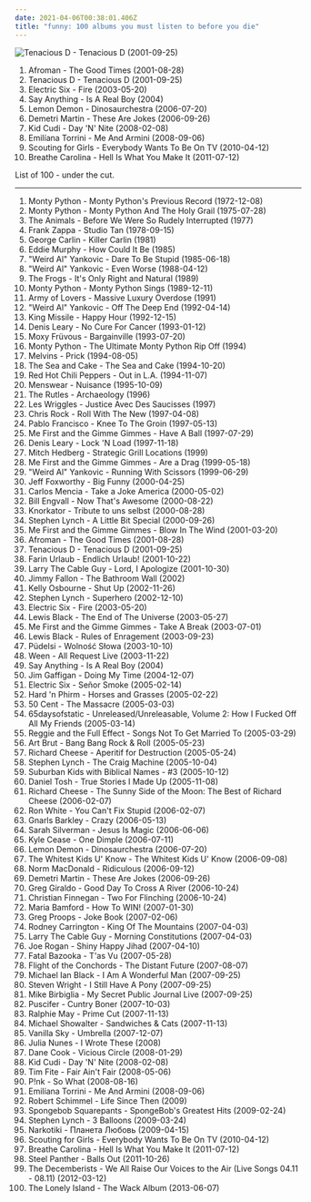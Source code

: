 ```yaml
---
date: 2021-04-06T00:38:01.406Z
title: "funny: 100 albums you must listen to before you die"
---
```

![Tenacious D - Tenacious D (2001-09-25)](http://coverartarchive.org/release/d1cc351e-add4-34ec-b411-4c52cb432727/13560319379-500.jpg "Tenacious D - Tenacious D (2001-09-25)")
<ol class="albums">
<li data-cover="http://coverartarchive.org/release/0dab8857-3a60-4f03-9700-0c3cb04c3e09/2478079610-500.jpg" data-tags="rap" role="button">Afroman - The Good Times (2001-08-28)</li>
<li data-cover="http://coverartarchive.org/release/d1cc351e-add4-34ec-b411-4c52cb432727/13560319379-500.jpg" data-tags="rock, comedy" role="button">Tenacious D - Tenacious D (2001-09-25)</li>
<li data-cover="https://img.discogs.com/eMQQeWN88L92aQyCEfAU2kIQNJk=/fit-in/528x534/filters:strip_icc():format(jpeg):mode_rgb():quality(90)/discogs-images/R-376779-1128950534.jpeg.jpg" data-tags="rock, indie, disco rock" role="button">Electric Six - Fire (2003-05-20)</li>
<li data-cover="http://coverartarchive.org/release/075e7ea9-d145-4b1e-9c2d-dce60ac1b0f2/12328012368-500.jpg" data-tags="indie rock, indie" role="button">Say Anything - Is A Real Boy (2004)</li>
<li data-cover="http://coverartarchive.org/release/6090e1b1-7659-486f-9926-e91bb9cc6c9c/6642632596-500.jpg" data-tags="funny, novelty, nerdcore, 2000s, fuckin awesome, kann nicht singen - aber geil, totally fully" role="button">Lemon Demon - Dinosaurchestra (2006-07-20)</li>
<li data-cover="https://via.placeholder.com/450" data-tags="comedy, funny, stand-up" role="button">Demetri Martin - These Are Jokes (2006-09-26)</li>
<li data-cover="http://coverartarchive.org/release/c3a25663-a59c-456f-8ca8-8dcc22d34692/6980376718-500.jpg" data-tags="hip-hop, pop" role="button">Kid Cudi - Day 'N' Nite (2008-02-08)</li>
<li data-cover="http://coverartarchive.org/release/7c6c8607-a528-4497-bb7b-436914cf7512/2094787478-500.jpg" data-tags="pop, alternative" role="button">Emilíana Torrini - Me And Armini (2008-09-06)</li>
<li data-cover="http://coverartarchive.org/release/e900ab3d-ce7e-4814-8c66-afd8eb5df49e/15375132692-500.jpg" data-tags="indie, britpop, try before i buy" role="button">Scouting for Girls - Everybody Wants To Be On TV (2010-04-12)</li>
<li data-cover="http://coverartarchive.org/release/8c79a4ef-9bf3-4ee1-8e60-5f337a90e07b/5473780452-500.jpg" data-tags="electronic" role="button">Breathe Carolina - Hell Is What You Make It (2011-07-12)</li>
</ol>
List of 100 - under the cut.
<!-- more -->

_________________

<ol class="albums">
<li data-cover="https://img.discogs.com/IcxYObp5h91X-VyMFqaYUjCrG_Y=/fit-in/600x597/filters:strip_icc():format(jpeg):mode_rgb():quality(90)/discogs-images/R-2292377-1475487908-2847.jpeg.jpg" data-tags="comedy" role="button">
Monty Python - Monty Python's Previous Record (1972-12-08)
</li>
<li data-cover="https://via.placeholder.com/450" data-tags="soundtrack, comedy, monty python" role="button">
Monty Python - Monty Python And The Holy Grail (1975-07-28)
</li>
<li data-cover="http://coverartarchive.org/release/cb83e516-e998-4cc4-ba61-e820e2e5d5a4/3810845873-500.jpg" data-tags="classic rock" role="button">
The Animals - Before We Were So Rudely Interrupted (1977)
</li>
<li data-cover="http://coverartarchive.org/release/d4c70280-2a81-42f7-af80-890f9f2b1cda/27697077076-500.jpg" data-tags="rock, 70s, experimental, avant-garde, zappa" role="button">
Frank Zappa - Studio Tan (1978-09-15)
</li>
<li data-cover="https://via.placeholder.com/450" data-tags="comedy" role="button">
George Carlin - Killer Carlin (1981)
</li>
<li data-cover="http://coverartarchive.org/release/5b07a6c8-a3a2-4f5e-abdc-c3c9359340be/3363166051-500.jpg" data-tags="party all the time" role="button">
Eddie Murphy - How Could It Be (1985)
</li>
<li data-cover="https://via.placeholder.com/450" data-tags="comedy" role="button">
"Weird Al" Yankovic - Dare To Be Stupid (1985-06-18)
</li>
<li data-cover="http://coverartarchive.org/release/11a5139e-b82b-3280-ae0b-128f884315e4/2909604669-500.jpg" data-tags="comedy" role="button">
"Weird Al" Yankovic - Even Worse (1988-04-12)
</li>
<li data-cover="https://img.discogs.com/OgtH8c06ViN-ocLNx_VWVNoyJJw=/fit-in/299x300/filters:strip_icc():format(jpeg):mode_rgb():quality(90)/discogs-images/R-1749672-1240912340.jpeg.jpg" data-tags="rock, folk, indie rock, lo-fi, funny, queer, mind-melting, sailors, alt, the frogs, own it, the greatest albums, awkward to listen to in front of other people, scaruffi, bleat, lovely breakdowns, tanned, fag folk, cobaintop50" role="button">
The Frogs - It's Only Right and Natural (1989)
</li>
<li data-cover="https://img.discogs.com/rvhYpR9vwuSGNUzpIVRNdG58sS8=/fit-in/600x600/filters:strip_icc():format(jpeg):mode_rgb():quality(90)/discogs-images/R-600834-1183286497.jpeg.jpg" data-tags="comedy" role="button">
Monty Python - Monty Python Sings (1989-12-11)
</li>
<li data-cover="https://img.discogs.com/4A1gvj_T3PAPaFVwp_Rq3iE_uDE=/fit-in/600x596/filters:strip_icc():format(jpeg):mode_rgb():quality(90)/discogs-images/R-3956296-1350457912-2233.jpeg.jpg" data-tags="pop, 90s, swedish, dance" role="button">
Army of Lovers - Massive Luxury Overdose (1991)
</li>
<li data-cover="http://coverartarchive.org/release/9a649759-c3af-48ae-8e52-e159965eb262/6290570162-500.jpg" data-tags="comedy" role="button">
"Weird Al" Yankovic - Off The Deep End (1992-04-14)
</li>
<li data-cover="http://coverartarchive.org/release/8c45c5da-aaef-4c05-89c5-b54822f219b8/24798539326-500.jpg" data-tags="alternative, rock" role="button">
King Missile - Happy Hour (1992-12-15)
</li>
<li data-cover="http://coverartarchive.org/release/e54f5104-4087-478a-85af-77033fbdbe7e/8306558791-500.jpg" data-tags="comedy" role="button">
Denis Leary - No Cure For Cancer (1993-01-12)
</li>
<li data-cover="http://coverartarchive.org/release/89e9dafd-5507-3be6-83c1-77529a0f33df/10105632952-500.jpg" data-tags="funny" role="button">
Moxy Früvous - Bargainville (1993-07-20)
</li>
<li data-cover="https://via.placeholder.com/450" data-tags="comedy" role="button">
Monty Python - The Ultimate Monty Python Rip Off (1994)
</li>
<li data-cover="http://coverartarchive.org/release/14b5483c-0210-4a84-ad38-030d2c89c25d/15000059781-500.jpg" data-tags="post-rock, experimental rock, alternative metal, funny, amusing, totec radio, in the witch house family, trollcore, shit but who cares, nelson scott" role="button">
Melvins - Prick (1994-08-05)
</li>
<li data-cover="http://coverartarchive.org/release/c80b25e2-eda0-4e70-ad09-5d6ddb1833c9/16155758945-500.jpg" data-tags="indie rock, indie, post-rock, bossy cow, kittycow" role="button">
The Sea and Cake - The Sea and Cake (1994-10-20)
</li>
<li data-cover="http://coverartarchive.org/release/599d1dcd-bb96-4802-91c4-f7afcb0143e1/9742630617-500.jpg" data-tags="90s, rock" role="button">
Red Hot Chili Peppers - Out in L.A. (1994-11-07)
</li>
<li data-cover="http://coverartarchive.org/release/54a1b1e5-0657-45a0-bd76-61cc09b17c43/8139166377-500.jpg" data-tags="britpop" role="button">
Menswear - Nuisance (1995-10-09)
</li>
<li data-cover="http://coverartarchive.org/release/a9ebf61a-db25-45ea-ac98-98b53895acad/13888678204-500.jpg" data-tags="classic rock, comedy, parody, a bit of fun" role="button">
The Rutles - Archaeology (1996)
</li>
<li data-cover="http://coverartarchive.org/release/fdea323b-a920-4c24-a924-2ddbe3730582/15149628080-500.jpg" data-tags="french, les wriggles" role="button">
Les Wriggles - Justice Avec Des Saucisses (1997)
</li>
<li data-cover="http://coverartarchive.org/release/b1a3ba8e-5e3e-4d93-97e7-728b985c9624/10806329522-500.jpg" data-tags="spoken word, comedy, humor, funny, stand-up, standup, comedian, stand up, stand-up comedy, standup comedy, stand up comedy, snl, comedy central, saturday night live, huggy, allmusicr, allmusicc, getthisalbum" role="button">
Chris Rock - Roll With The New (1997-04-08)
</li>
<li data-cover="https://via.placeholder.com/450" data-tags="standup comedy" role="button">
Pablo Francisco - Knee To The Groin (1997-05-13)
</li>
<li data-cover="http://coverartarchive.org/release/6871b9fc-531d-422a-8b46-8e4ce31132ff/4799995580-500.jpg" data-tags="punk, punk rock" role="button">
Me First and the Gimme Gimmes - Have A Ball (1997-07-29)
</li>
<li data-cover="http://coverartarchive.org/release/0052d858-ec26-48cd-bc52-0ddd9dd275fb/24397212007-500.jpg" data-tags="comedy, humor" role="button">
Denis Leary - Lock 'N Load (1997-11-18)
</li>
<li data-cover="http://coverartarchive.org/release/7a362876-84a2-4e96-b941-a1d1dd118445/16203893118-500.jpg" data-tags="comedy" role="button">
Mitch Hedberg - Strategic Grill Locations (1999)
</li>
<li data-cover="https://img.discogs.com/QtAQizYXoJK6NLCq_iPWx7Gx9ms=/fit-in/600x602/filters:strip_icc():format(jpeg):mode_rgb():quality(90)/discogs-images/R-756331-1384970527-4821.jpeg.jpg" data-tags="covers" role="button">
Me First and the Gimme Gimmes - Are a Drag (1999-05-18)
</li>
<li data-cover="http://coverartarchive.org/release/3179b51f-fb47-35f7-8739-bc4c5a1c488f/2916747119-500.jpg" data-tags="comedy" role="button">
"Weird Al" Yankovic - Running With Scissors (1999-06-29)
</li>
<li data-cover="http://coverartarchive.org/release/98f631ed-b187-4ec1-9144-7e40826fae9c/5431673788-500.jpg" data-tags="funny, stand-up" role="button">
Jeff Foxworthy - Big Funny (2000-04-25)
</li>
<li data-cover="https://via.placeholder.com/450" data-tags="spoken word, comedy, humour, humor, funny, stand-up, standup, comedian, stand up, stand-up comedy, standup comedy, stand up comedy, comedy central, take a joke amercia, tell the truth, allmusicm, allmusicc" role="button">
Carlos Mencia - Take a Joke America (2000-05-02)
</li>
<li data-cover="https://via.placeholder.com/450" data-tags="comedy, stand-up" role="button">
Bill Engvall - Now That's Awesome (2000-08-22)
</li>
<li data-cover="https://img.discogs.com/WlY6RcBtAclXLRjwmdBWwT4TrYg=/fit-in/600x600/filters:strip_icc():format(jpeg):mode_rgb():quality(90)/discogs-images/R-1025013-1213235451.jpeg.jpg" data-tags="metal, rock, comedy, industrial metal, fun metal, knorkator" role="button">
Knorkator - Tribute to uns selbst (2000-08-28)
</li>
<li data-cover="https://via.placeholder.com/450" data-tags="comedy" role="button">
Stephen Lynch - A Little Bit Special (2000-09-26)
</li>
<li data-cover="https://img.discogs.com/LVgMCcBV6nXU1KmjvUWcYGS6H70=/fit-in/600x600/filters:strip_icc():format(jpeg):mode_rgb():quality(90)/discogs-images/R-701826-1332343303.jpeg.jpg" data-tags="covers, punk" role="button">
Me First and the Gimme Gimmes - Blow In The Wind (2001-03-20)
</li>
<li data-cover="http://coverartarchive.org/release/0dab8857-3a60-4f03-9700-0c3cb04c3e09/2478079610-500.jpg" data-tags="rap" role="button">
Afroman - The Good Times (2001-08-28)
</li>
<li data-cover="http://coverartarchive.org/release/d1cc351e-add4-34ec-b411-4c52cb432727/13560319379-500.jpg" data-tags="rock, comedy" role="button">
Tenacious D - Tenacious D (2001-09-25)
</li>
<li data-cover="http://coverartarchive.org/release/81032d7f-3915-4016-b1f5-606926329bb0/3323486482-500.jpg" data-tags="deutsch, german, punk" role="button">
Farin Urlaub - Endlich Urlaub! (2001-10-22)
</li>
<li data-cover="http://coverartarchive.org/release/4e77478b-eeca-4fdc-9b44-a213a6b64acf/4656660822-500.jpg" data-tags="spoken word, comedy, humour, humor, funny, stand-up, standup, comedian, stand up, stand-up comedy, standup comedy, stand up comedy, comedy central, blue collar, blue collar comedy, funny album covers, blue collar comedy tour, allmusicl" role="button">
Larry The Cable Guy - Lord, I Apologize (2001-10-30)
</li>
<li data-cover="http://coverartarchive.org/release/51cd8571-a072-4a4d-9f22-4f33114bdcf0/14524770348-500.jpg" data-tags="comedy, stand up" role="button">
Jimmy Fallon - The Bathroom Wall (2002)
</li>
<li data-cover="http://coverartarchive.org/release/0775dccd-cdf3-4624-ad45-2338841fda98/16567756280-500.jpg" data-tags="pop, alternative rock" role="button">
Kelly Osbourne - Shut Up (2002-11-26)
</li>
<li data-cover="https://via.placeholder.com/450" data-tags="comedy" role="button">
Stephen Lynch - Superhero (2002-12-10)
</li>
<li data-cover="https://img.discogs.com/eMQQeWN88L92aQyCEfAU2kIQNJk=/fit-in/528x534/filters:strip_icc():format(jpeg):mode_rgb():quality(90)/discogs-images/R-376779-1128950534.jpeg.jpg" data-tags="rock, indie, disco rock" role="button">
Electric Six - Fire (2003-05-20)
</li>
<li data-cover="http://coverartarchive.org/release/7d3e58ba-633c-4314-af46-49402436ea1f/15800453103-500.jpg" data-tags="comedy" role="button">
Lewis Black - The End of The Universe (2003-05-27)
</li>
<li data-cover="https://img.discogs.com/2pDAESGIPh0bJyPEmQdp87f1x9k=/fit-in/600x600/filters:strip_icc():format(jpeg):mode_rgb():quality(90)/discogs-images/R-12160722-1529518747-4391.jpeg.jpg" data-tags="punk, punk rock" role="button">
Me First and the Gimme Gimmes - Take A Break (2003-07-01)
</li>
<li data-cover="http://coverartarchive.org/release/3f98da90-6f32-4f17-986c-a5b0d3aeada5/15055776877-500.jpg" data-tags="comedy, stand-up" role="button">
Lewis Black - Rules of Enragement (2003-09-23)
</li>
<li data-cover="http://coverartarchive.org/release/a6fe4638-c26a-4949-8e03-c2a049744103/4136221861-500.jpg" data-tags="alternative rock, polish" role="button">
Püdelsi - Wolność Słowa (2003-10-10)
</li>
<li data-cover="http://coverartarchive.org/release/a3967051-13d9-46f4-8c06-be57c349735b/18862379892-500.jpg" data-tags="rock, unique, funny, live, paved wiener, rock 2, by request" role="button">
Ween - All Request Live (2003-11-22)
</li>
<li data-cover="http://coverartarchive.org/release/075e7ea9-d145-4b1e-9c2d-dce60ac1b0f2/12328012368-500.jpg" data-tags="indie rock, indie" role="button">
Say Anything - Is A Real Boy (2004)
</li>
<li data-cover="http://coverartarchive.org/release/a5226cf6-cefe-4017-b2b5-4976c32d7a9a/9436020974-500.jpg" data-tags="comedy, stand-up" role="button">
Jim Gaffigan - Doing My Time (2004-12-07)
</li>
<li data-cover="https://via.placeholder.com/450" data-tags="disco rock" role="button">
Electric Six - Señor Smoke (2005-02-14)
</li>
<li data-cover="https://via.placeholder.com/450" data-tags="comedy, funny, stand-up, standup, stand up, stand-up comedy, standup comedy, stand up comedy, comedy central" role="button">
Hard 'n Phirm - Horses and Grasses (2005-02-22)
</li>
<li data-cover="http://coverartarchive.org/release/be552d8f-ad3c-474e-9b3d-dc899aebec2e/8541825183-500.jpg" data-tags="rap, hip-hop" role="button">
50 Cent - The Massacre (2005-03-03)
</li>
<li data-cover="http://coverartarchive.org/release/df5737cb-7ed8-40dd-970f-74950703f68c/2755131902-500.jpg" data-tags="electronic" role="button">
65daysofstatic - Unreleased/Unreleasable, Volume 2: How I Fucked Off All My Friends (2005-03-14)
</li>
<li data-cover="https://img.discogs.com/uI0_qW1nyppmFODSJooOdJ8CtWY=/fit-in/600x596/filters:strip_icc():format(jpeg):mode_rgb():quality(90)/discogs-images/R-3201651-1451166164-9489.jpeg.jpg" data-tags="electronic" role="button">
Reggie and the Full Effect - Songs Not To Get Married To (2005-03-29)
</li>
<li data-cover="https://img.discogs.com/SidLjlOoCbg7gs9HPxjMbMJRuSE=/fit-in/505x505/filters:strip_icc():format(jpeg):mode_rgb():quality(90)/discogs-images/R-2128634-1273850420.jpeg.jpg" data-tags="indie" role="button">
Art Brut - Bang Bang Rock & Roll (2005-05-23)
</li>
<li data-cover="http://coverartarchive.org/release/1cc0d5d5-794e-408e-b6ec-23489f206d40/3430234580-500.jpg" data-tags="jazz, lounge, comedy" role="button">
Richard Cheese - Aperitif for Destruction (2005-05-24)
</li>
<li data-cover="https://via.placeholder.com/450" data-tags="comedy, standup comedy" role="button">
Stephen Lynch - The Craig Machine (2005-10-04)
</li>
<li data-cover="https://img.discogs.com/Lrw3AIZ9l1S4GVSSwePVq2suQeU=/fit-in/300x300/filters:strip_icc():format(jpeg):mode_rgb():quality(90)/discogs-images/R-541078-1157643473.jpeg.jpg" data-tags="indie pop, indie, twee" role="button">
Suburban Kids with Biblical Names - #3 (2005-10-12)
</li>
<li data-cover="http://coverartarchive.org/release/2d3fc783-03a0-4884-8d09-7374b17c08b1/9436016105-500.jpg" data-tags="comedy, stand-up, daniel tosh" role="button">
Daniel Tosh - True Stories I Made Up (2005-11-08)
</li>
<li data-cover="http://coverartarchive.org/release/e9271b01-ea2e-4532-973b-4b6b9e72308f/14376277837-500.jpg" data-tags="lounge" role="button">
Richard Cheese - The Sunny Side of the Moon: The Best of Richard Cheese (2006-02-07)
</li>
<li data-cover="https://via.placeholder.com/450" data-tags="comedy, stand-up" role="button">
Ron White - You Can't Fix Stupid (2006-02-07)
</li>
<li data-cover="http://coverartarchive.org/release/dda512d4-c4c4-45ae-80dc-c3e201f429af/4474234850-500.jpg" data-tags="gnarls barkley, experimental funk" role="button">
Gnarls Barkley - Crazy (2006-05-13)
</li>
<li data-cover="http://coverartarchive.org/release/4cf2f572-d6c4-4e2b-9c54-d68068ba79b4/13670775804-500.jpg" data-tags="comedy, humor, funny, jewish, lovely, ex-girlfriends, girl, toilet humour, poop, girls girls girls, pussy, go away, poo, oral sex, ex-boyfriends, vagina power, boner, ex, pussy power, boner inducing, cancelled, pretty girl, poo poo, gives me a boner, kiss kiss kiss, sugar walls, lady love, bums bums, jewish humour, smell of female, has a vagina, vagina possession, lady parts, poop nuggets, erection music, masturbation fodder, eat pussy, gives me an erection, love those lady parts, boner time, i have boner, pussy eating, jokes about her pussy, makes jokes about eating pussy, powerhouse of comedia, talks about her pussy, poop artists, poop nugget, rolling your poop into little balls, if there is anything that drives me wild it is a woman acting like a child, crass humor" role="button">
Sarah Silverman - Jesus Is Magic (2006-06-06)
</li>
<li data-cover="https://via.placeholder.com/450" data-tags="stand-up" role="button">
Kyle Cease - One Dimple (2006-07-11)
</li>
<li data-cover="http://coverartarchive.org/release/6090e1b1-7659-486f-9926-e91bb9cc6c9c/6642632596-500.jpg" data-tags="funny, novelty, nerdcore, 2000s, fuckin awesome, kann nicht singen - aber geil, totally fully" role="button">
Lemon Demon - Dinosaurchestra (2006-07-20)
</li>
<li data-cover="https://via.placeholder.com/450" data-tags="spoken word, comedy, humour, humor, funny, stand-up, standup, comedian, stand up, stand-up comedy, standup comedy, stand up comedy, comedy central" role="button">
The Whitest Kids U' Know - The Whitest Kids U' Know (2006-09-08)
</li>
<li data-cover="http://coverartarchive.org/release/7326cd00-5c21-4760-8947-532d10f48502/27842480738-500.jpg" data-tags="comedy, funny, stand-up, standup, stand up, stand-up comedy, standup comedy, stand up comedy, comedy central, ograstamon comedy" role="button">
Norm MacDonald - Ridiculous (2006-09-12)
</li>
<li data-cover="https://via.placeholder.com/450" data-tags="comedy, funny, stand-up" role="button">
Demetri Martin - These Are Jokes (2006-09-26)
</li>
<li data-cover="https://via.placeholder.com/450" data-tags="stand-up" role="button">
Greg Giraldo - Good Day To Cross A River (2006-10-24)
</li>
<li data-cover="https://via.placeholder.com/450" data-tags="stand-up" role="button">
Christian Finnegan - Two For Flinching (2006-10-24)
</li>
<li data-cover="http://coverartarchive.org/release/c59e1e26-90e5-4790-8aa7-bab7b77637e1/7792916661-500.jpg" data-tags="standup comedy" role="button">
Maria Bamford - How To WIN! (2007-01-30)
</li>
<li data-cover="https://via.placeholder.com/450" data-tags="standup comedy" role="button">
Greg Proops - Joke Book (2007-02-06)
</li>
<li data-cover="https://via.placeholder.com/450" data-tags="country, comedy, funny" role="button">
Rodney Carrington - King Of The Mountains (2007-04-03)
</li>
<li data-cover="https://via.placeholder.com/450" data-tags="comedian" role="button">
Larry The Cable Guy - Morning Constitutions (2007-04-03)
</li>
<li data-cover="https://via.placeholder.com/450" data-tags="spoken word, comedy, stand-up" role="button">
Joe Rogan - Shiny Happy Jihad (2007-04-10)
</li>
<li data-cover="http://coverartarchive.org/release/61e00766-49cd-4398-a793-767de9c9fc6b/2461432564-500.jpg" data-tags="french" role="button">
Fatal Bazooka - T'as Vu (2007-05-28)
</li>
<li data-cover="https://img.discogs.com/T8utANq8MXWCH5GNg-KJPuxJJ6A=/fit-in/600x599/filters:strip_icc():format(jpeg):mode_rgb():quality(90)/discogs-images/R-1056126-1536182769-7526.jpeg.jpg" data-tags="comedy, guitar-based digi-bongo acapella-rap-funk-comedy folk duo" role="button">
Flight of the Conchords - The Distant Future (2007-08-07)
</li>
<li data-cover="https://img.discogs.com/ZDP_nF4dCh7gy821SmATJqAFfXc=/fit-in/592x534/filters:strip_icc():format(jpeg):mode_rgb():quality(90)/discogs-images/R-1159328-1196992633.jpeg.jpg" data-tags="stand-up" role="button">
Michael Ian Black - I Am A Wonderful Man (2007-09-25)
</li>
<li data-cover="https://via.placeholder.com/450" data-tags="stand-up" role="button">
Steven Wright - I Still Have A Pony (2007-09-25)
</li>
<li data-cover="https://via.placeholder.com/450" data-tags="comedy, stand-up" role="button">
Mike Birbiglia - My Secret Public Journal Live (2007-09-25)
</li>
<li data-cover="http://coverartarchive.org/release/b863f673-fc57-41e6-823a-b2237bd45bba/22094724666-500.jpg" data-tags="progressive rock, funny" role="button">
Puscifer - Cuntry Boner (2007-10-03)
</li>
<li data-cover="https://via.placeholder.com/450" data-tags="spoken word, comedy, humour, humor, funny, stand-up, standup, comedian, stand up, stand-up comedy, standup comedy, stand up comedy, comedy central" role="button">
Ralphie May - Prime Cut (2007-11-13)
</li>
<li data-cover="http://coverartarchive.org/release/28419d3b-db6f-4429-82f7-f937ee95357b/23803709384-500.jpg" data-tags="spoken word, comedy, humour, humor, funny, stand-up, standup, comedian, stand up, stand-up comedy, standup comedy, stand up comedy, comedy central, collegehumor, hum2check" role="button">
Michael Showalter - Sandwiches & Cats (2007-11-13)
</li>
<li data-cover="https://via.placeholder.com/450" data-tags="pop-punk" role="button">
Vanilla Sky - Umbrella (2007-12-07)
</li>
<li data-cover="https://img.discogs.com/ihdSD6qqAuBVdQLxLgU92cvv7SU=/fit-in/300x300/filters:strip_icc():format(jpeg):mode_rgb():quality(90)/discogs-images/R-1517641-1271774487.jpeg.jpg" data-tags="indie, fluffy, a veritable buffet of righteousness, sweet and neato sounds, no gum on monday" role="button">
Julia Nunes - I Wrote These (2008)
</li>
<li data-cover="http://coverartarchive.org/release/1b65338b-6702-40ca-93e2-d5fd71a0a495/9908959141-500.jpg" data-tags="comedy, standup comedy" role="button">
Dane Cook - Vicious Circle (2008-01-29)
</li>
<li data-cover="http://coverartarchive.org/release/c3a25663-a59c-456f-8ca8-8dcc22d34692/6980376718-500.jpg" data-tags="hip-hop, pop" role="button">
Kid Cudi - Day 'N' Nite (2008-02-08)
</li>
<li data-cover="https://img.discogs.com/xfLLv0bGOd6Mxv4Q-2yJ1p8pD30=/fit-in/200x177/filters:strip_icc():format(jpeg):mode_rgb():quality(90)/discogs-images/R-2182402-1268466481.jpeg.jpg" data-tags="indie, alternative, quirky, funny" role="button">
Tim Fite - Fair Ain't Fair (2008-05-06)
</li>
<li data-cover="http://coverartarchive.org/release/96ae27c5-b058-487b-b6fd-fc8918d4874a/11908602410-500.jpg" data-tags="pop, female vocalists, pink" role="button">
P!nk - So What (2008-08-16)
</li>
<li data-cover="http://coverartarchive.org/release/7c6c8607-a528-4497-bb7b-436914cf7512/2094787478-500.jpg" data-tags="pop, alternative" role="button">
Emilíana Torrini - Me And Armini (2008-09-06)
</li>
<li data-cover="https://via.placeholder.com/450" data-tags="spoken word, comedy, humour, humor, funny, stand-up, standup, comedian, stand up, stand-up comedy, standup comedy, stand up comedy, allmusics, allmusicr" role="button">
Robert Schimmel - Life Since Then (2009)
</li>
<li data-cover="http://coverartarchive.org/release/18ca1fbc-e11b-4468-9600-7a173d6d715c/16950570633-500.jpg" data-tags="nickelodeon" role="button">
Spongebob Squarepants - SpongeBob's Greatest Hits (2009-02-24)
</li>
<li data-cover="https://via.placeholder.com/450" data-tags="comedy" role="button">
Stephen Lynch - 3 Balloons (2009-03-24)
</li>
<li data-cover="https://via.placeholder.com/450" data-tags="electronic, hiphop, funny" role="button">
Narkotiki - Планета Любовь (2009-04-15)
</li>
<li data-cover="http://coverartarchive.org/release/e900ab3d-ce7e-4814-8c66-afd8eb5df49e/15375132692-500.jpg" data-tags="indie, britpop, try before i buy" role="button">
Scouting for Girls - Everybody Wants To Be On TV (2010-04-12)
</li>
<li data-cover="http://coverartarchive.org/release/8c79a4ef-9bf3-4ee1-8e60-5f337a90e07b/5473780452-500.jpg" data-tags="electronic" role="button">
Breathe Carolina - Hell Is What You Make It (2011-07-12)
</li>
<li data-cover="https://img.discogs.com/Mu2NzYT7BNQTF-nzTnBETQbp23A=/fit-in/500x500/filters:strip_icc():format(jpeg):mode_rgb():quality(90)/discogs-images/R-3370741-1348466941-7855.jpeg.jpg" data-tags="glam metal" role="button">
Steel Panther - Balls Out (2011-10-26)
</li>
<li data-cover="http://coverartarchive.org/release/d998de47-12d7-4698-b83a-e4c57e56a506/20453213598-500.jpg" data-tags="alternative rock, acoustic, mellow, funny, live, footloose, yodeling" role="button">
The Decemberists - We All Raise Our Voices to the Air (Live Songs 04.11 - 08.11) (2012-03-12)
</li>
<li data-cover="http://coverartarchive.org/release/99090280-a977-470e-8a7b-f94d98346dbd/4294738755-500.jpg" data-tags="comedy" role="button">
The Lonely Island - The Wack Album (2013-06-07)
</li>
</ol>